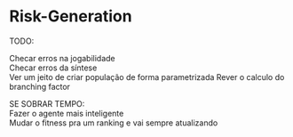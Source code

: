 # Risk-Generation

TODO:

Checar erros na jogabilidade   
Checar erros da síntese  
Ver um jeito de criar população de forma parametrizada
Rever o calculo do branching factor

SE SOBRAR TEMPO:  
Fazer o agente mais inteligente  
Mudar o fitness pra um ranking e vai sempre atualizando  
